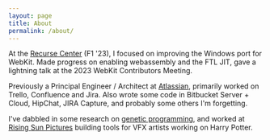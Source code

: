 ```yaml
---
layout: page
title: About
permalink: /about/
---
```


At the [Recurse Center](https://www.recurse.com/) (F1 '23), I focused on improving the 
Windows port for WebKit. Made progress on enabling webassembly and the FTL JIT, gave a lightning
talk at the 2023 WebKit Contributors Meeting.

Previously a Principal Engineer / Architect at [Atlassian](https://www.atlassian.com/),
primarily worked on Trello, Confluence and Jira. Also wrote some code in Bitbucket Server + Cloud, 
HipChat, JIRA Capture, and probably some others I'm forgetting.

I've dabbled in some research on 
[genetic programming](https://dl.acm.org/doi/10.1145/2001576.2001768), and worked at 
[Rising Sun Pictures](https://www.rsp.com.au/) building tools for VFX artists working on Harry 
Potter.
